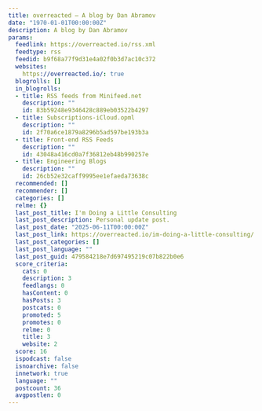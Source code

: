 ```yaml
---
title: overreacted — A blog by Dan Abramov
date: "1970-01-01T00:00:00Z"
description: A blog by Dan Abramov
params:
  feedlink: https://overreacted.io/rss.xml
  feedtype: rss
  feedid: b9f68a77f9d31e4a02f0b3d7ac10c372
  websites:
    https://overreacted.io/: true
  blogrolls: []
  in_blogrolls:
  - title: RSS feeds from Minifeed.net
    description: ""
    id: 83b59248e9346428c889eb03522b4297
  - title: Subscriptions-iCloud.opml
    description: ""
    id: 2f70a6ce1879a8296b5ad597be193b3a
  - title: Front-end RSS Feeds
    description: ""
    id: 43048a416cd0a7f36812eb48b990257e
  - title: Engineering Blogs
    description: ""
    id: 26cb52e32caff9995ee1efaeda73638c
  recommended: []
  recommender: []
  categories: []
  relme: {}
  last_post_title: I'm Doing a Little Consulting
  last_post_description: Personal update post.
  last_post_date: "2025-06-11T00:00:00Z"
  last_post_link: https://overreacted.io/im-doing-a-little-consulting/
  last_post_categories: []
  last_post_language: ""
  last_post_guid: 479584218e7d697495219c07b822b0e6
  score_criteria:
    cats: 0
    description: 3
    feedlangs: 0
    hasContent: 0
    hasPosts: 3
    postcats: 0
    promoted: 5
    promotes: 0
    relme: 0
    title: 3
    website: 2
  score: 16
  ispodcast: false
  isnoarchive: false
  innetwork: true
  language: ""
  postcount: 36
  avgpostlen: 0
---
```


